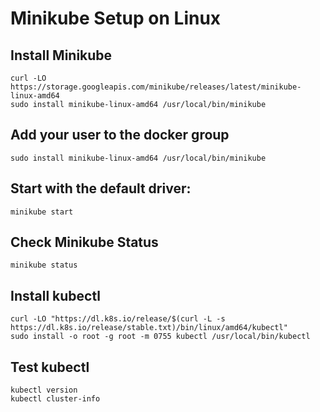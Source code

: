 # Minikube Setup on Linux

## Install Minikube
```
curl -LO https://storage.googleapis.com/minikube/releases/latest/minikube-linux-amd64
sudo install minikube-linux-amd64 /usr/local/bin/minikube
```

## Add your user to the docker group
```
sudo install minikube-linux-amd64 /usr/local/bin/minikube
```

## Start with the default driver:
```
minikube start
```

## Check Minikube Status
```
minikube status
```

## Install kubectl

```
curl -LO "https://dl.k8s.io/release/$(curl -L -s https://dl.k8s.io/release/stable.txt)/bin/linux/amd64/kubectl"
sudo install -o root -g root -m 0755 kubectl /usr/local/bin/kubectl
```

## Test kubectl
```
kubectl version
kubectl cluster-info
```

